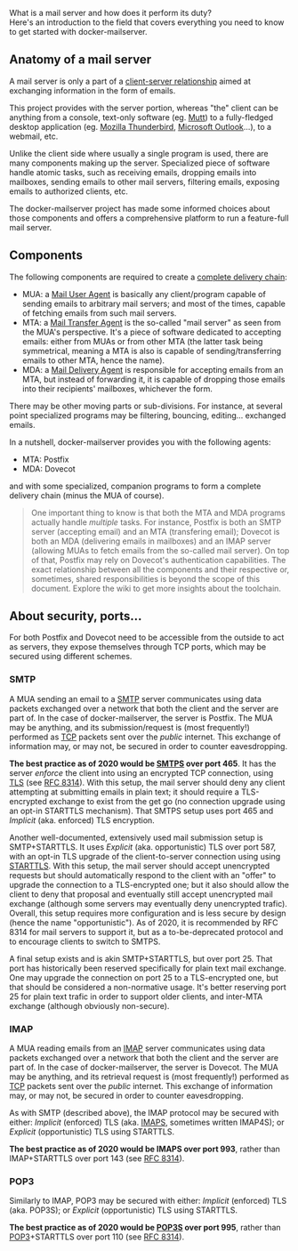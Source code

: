 What is a mail server and how does it perform its duty?  
Here's an introduction to the field that covers everything you need to know to get started with docker-mailserver.

## Anatomy of a mail server

A mail server is only a part of a [client-server relationship](https://en.wikipedia.org/wiki/Client%E2%80%93server_model) aimed at exchanging information in the form of emails.

This project provides with the server portion, whereas "the" client can be anything from a console, text-only software (eg. [Mutt](https://en.wikipedia.org/wiki/Mutt_(email_client))) to a fully-fledged desktop application (eg. [Mozilla Thunderbird](https://en.wikipedia.org/wiki/Mozilla_Thunderbird), [Microsoft Outlook](https://en.wikipedia.org/wiki/Microsoft_Outlook)…), to a webmail, etc.

Unlike the client side where usually a single program is used, there are many components making up the server. Specialized piece of software handle atomic tasks, such as receiving emails, dropping emails into mailboxes, sending emails to other mail servers, filtering emails, exposing emails to authorized clients, etc.

The docker-mailserver project has made some informed choices about those components and offers a comprehensive platform to run a feature-full mail server.

## Components

The following components are required to create a [complete delivery chain](https://en.wikipedia.org/wiki/Email_agent_(infrastructure)):

- MUA: a [Mail User Agent](https://en.wikipedia.org/wiki/Email_client) is basically any client/program capable of sending emails to arbitrary mail servers; and most of the times, capable of fetching emails from such mail servers.
- MTA: a [Mail Transfer Agent](https://en.wikipedia.org/wiki/Message_transfer_agent) is the so-called "mail server" as seen from the MUA's perspective. It's a piece of software dedicated to accepting emails: either from MUAs or from other MTA (the latter task being symmetrical, meaning a MTA is also is capable of sending/transferring emails to other MTA, hence the name).
- MDA: a [Mail Delivery Agent](https://en.wikipedia.org/wiki/Mail_delivery_agent) is responsible for accepting emails from an MTA, but instead of forwarding it, it is capable of dropping those emails into their recipients' mailboxes, whichever the form.

There may be other moving parts or sub-divisions. For instance, at several point specialized programs may be filtering, bouncing, editing… exchanged emails.

In a nutshell, docker-mailserver provides you with the following agents:

- MTA: Postfix
- MDA: Dovecot

and with some specialized, companion programs to form a complete delivery chain (minus the MUA of course).

> One important thing to know is that both the MTA and MDA programs actually handle _multiple_ tasks. For instance, Postfix is both an SMTP server (accepting email) and an MTA (transfering email); Dovecot is both an MDA (delivering emails in mailboxes) and an IMAP server (allowing MUAs to fetch emails from the so-called mail server). On top of that, Postfix may rely on Dovecot's authentication capabilities. The exact relationship between all the components and their respective or, sometimes, shared responsibilities is beyond the scope of this document. Explore the wiki to get more insights about the toolchain.

## About security, ports…

For both Postfix and Dovecot need to be accessible from the outside to act as servers, they expose themselves through TCP ports, which may be secured using different schemes.

### SMTP

A MUA sending an email to a [SMTP](https://en.wikipedia.org/wiki/SMTP) server communicates using data packets exchanged over a network that both the client and the server are part of. In the case of docker-mailserver, the server is Postfix. The MUA may be anything, and its submission/request is (most frequently!) performed as [TCP](https://en.wikipedia.org/wiki/Transmission_Control_Protocol) packets sent over the _public_ internet. This exchange of information may, or may not, be secured in order to counter eavesdropping.

**The best practice as of 2020 would be [SMTPS](https://en.wikipedia.org/wiki/SMTPS) over port 465**. It has the server _enforce_ the client into using an encrypted TCP connection, using [TLS](https://en.wikipedia.org/wiki/Transport_Layer_Security) (see [RFC 8314](https://tools.ietf.org/html/rfc8314)). With this setup, the mail server should deny any client attempting at submitting emails in plain text; it should require a TLS-encrypted exchange to exist from the get go (no connection upgrade using an opt-in STARTTLS mechanism). That SMTPS setup uses port 465 and _Implicit_ (aka. enforced) TLS encryption.

Another well-documented, extensively used mail submission setup is SMTP+STARTTLS. It uses _Explicit_ (aka. opportunistic) TLS over port 587, with an opt-in TLS upgrade of the client-to-server connection using using [STARTTLS](https://en.wikipedia.org/wiki/Opportunistic_TLS). With this setup, the mail server should accept unencrypted requests but should automatically respond to the client with an "offer" to upgrade the connection to a TLS-encrypted one; but it also should allow the client to deny that proposal and eventually still accept unencrypted mail exchange (although some servers may eventually deny unencrypted trafic). Overall, this setup requires more configuration and is less secure by design (hence the name "opportunistic"). As of 2020, it is recommended by RFC 8314 for mail servers to support it, but as a to-be-deprecated protocol and to encourage clients to switch to SMTPS.

A final setup exists and is akin SMTP+STARTTLS, but over port 25. That port has historically been reserved specifically for plain text mail exchange. One may upgrade the connection on port 25 to a TLS-encrypted one, but that should be considered a non-normative usage. It's better reserving port 25 for plain text trafic in order to support older clients, and inter-MTA exchange (although obviously non-secure).

### IMAP

A MUA reading emails from an [IMAP](https://en.wikipedia.org/wiki/IMAP) server communicates using data packets exchanged over a network that both the client and the server are part of. In the case of docker-mailserver, the server is Dovecot. The MUA may be anything, and its retrieval request is (most frequently!) performed as [TCP](https://en.wikipedia.org/wiki/Transmission_Control_Protocol) packets sent over the _public_ internet. This exchange of information may, or may not, be secured in order to counter eavesdropping.

As with SMTP (described above), the IMAP protocol may be secured with either: _Implicit_ (enforced) TLS (aka. [IMAPS](https://en.wikipedia.org/wiki/IMAPS), sometimes written IMAP4S); or _Explicit_ (opportunistic) TLS using STARTTLS.

**The best practice as of 2020 would be IMAPS over port 993**, rather than IMAP+STARTTLS over port 143 (see [RFC 8314](https://tools.ietf.org/html/rfc8314)).

### POP3

Similarly to IMAP, POP3 may be secured with either: _Implicit_ (enforced) TLS (aka. POP3S); or _Explicit_ (opportunistic) TLS using STARTTLS.

**The best practice as of 2020 would be [POP3S](https://en.wikipedia.org/wiki/POP3S) over port 995**, rather than [POP3](https://en.wikipedia.org/wiki/POP3)+STARTTLS over port 110 (see [RFC 8314](https://tools.ietf.org/html/rfc8314)).

